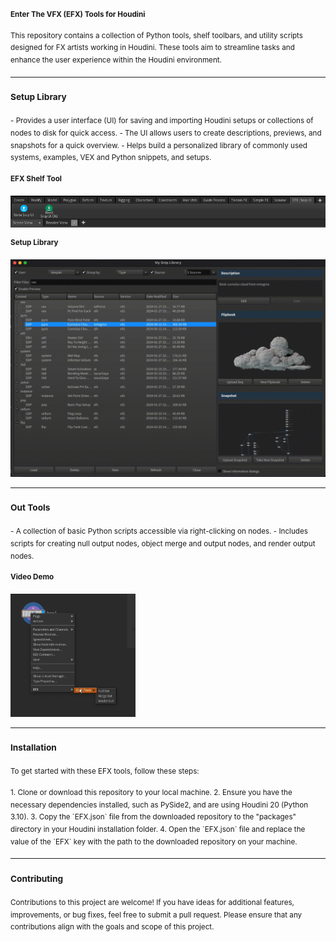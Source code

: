 <sup>**Enter The VFX (EFX) Tools for Houdini**</sup>

<sup>This repository contains a collection of Python tools, shelf toolbars, and utility scripts designed for FX artists working in Houdini. These tools aim to streamline tasks and enhance the user experience within the Houdini environment.</sup>

---

### **<sup>Setup Library</sup>**
<sup>
- Provides a user interface (UI) for saving and importing Houdini setups or collections of nodes to disk for quick access.
- The UI allows users to create descriptions, previews, and snapshots for a quick overview.
- Helps build a personalized library of commonly used systems, examples, VEX and Python snippets, and setups.
</sup>

**<sup>EFX Shelf Tool</sup>**

<img src="https://github.com/Th3Disasterpiece/EFX/blob/master/config/thumbnails/snipUIShelftool_snapshot.png" alt="SnipUI Shelftool" width="600">

**<sup>Setup Library</sup>**

<img src="https://github.com/Th3Disasterpiece/EFX/blob/a66d58fcd3849bd4b44574d059d21d4e3335d971/config/thumbnails/setupLib.gif" alt="Setup Library" width="600">

---

### **<sup>Out Tools</sup>**
<sup>
- A collection of basic Python scripts accessible via right-clicking on nodes.
- Includes scripts for creating null output nodes, object merge and output nodes, and render output nodes.
</sup>

**<sup>Video Demo</sup>**

[<img src="https://github.com/Th3Disasterpiece/EFX/blob/master/config/thumbnails/out_tools_snapshot.png" width="200">](https://vimeo.com/653346110)

---

### **<sup>Installation</sup>**

<sup>To get started with these EFX tools, follow these steps:</sup>

<sup>
1. Clone or download this repository to your local machine.  
2. Ensure you have the necessary dependencies installed, such as PySide2, and are using Houdini 20 (Python 3.10).  
3. Copy the `EFX.json` file from the downloaded repository to the "packages" directory in your Houdini installation folder.  
4. Open the `EFX.json` file and replace the value of the `EFX` key with the path to the downloaded repository on your machine.
</sup>

---

### **<sup>Contributing</sup>**

<sup>Contributions to this project are welcome! If you have ideas for additional features, improvements, or bug fixes, feel free to submit a pull request. Please ensure that any contributions align with the goals and scope of this project.</sup>
